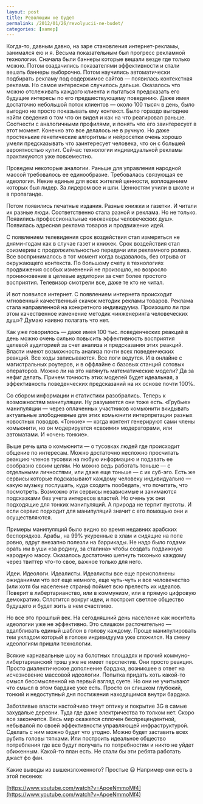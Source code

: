 ```yaml
---
layout: post
title: Революции не будет
permalink: /2012/01/26/revolyucii-ne-budet/
categories: [xamep]
---
```


Когда-то, давным давно, на заре становления интернет-рекламы, занимался ею и я. Весьма показательным был прогресс рекламной технологии. Сначала были баннеры которые вешали везде где только можно. Потом озадачились показателями эффективности и стали вешать баннеры выборочно. Потом научились автоматически подбирать рекламу под содержимое сайтов — появилась контекстная реклама. Но самое интересное случилось дальше. Оказалось что можно отслеживать каждого клиента и пытаться предсказать его будущие интересы по его предшествующему поведению. Даже имея достаточно небольшой поток клиентов — около 100 тысяч в день, было выгодно не просто показывать ему контекст. Было гораздо выгоднее найти сведения о том что он видел и как на что реагировал раньше. Соотнести с аналогичными профилями, и понять что его заинтересует в этот момент. Конечно это все делалось не в ручную. Но даже простенькие генетические алгоритмы и нейросетки очень хорошо умели предсказывать что заинтересует человека, что он с большей вероятностью купит. Сейчас технологии индивидуальной рекламы практикуются уже повсеместно.

Проведем некоторые аналогии. Раньше для управления народной массой требовалось ее единообразие. Требовалась связующая ее идеология. Некие единые для всех жителей ценности, воплощением которых был лидер. За лидером все и шли. Ценностям учили в школе и в пропаганде.

Потом появились печатные издания. Разные книжки и газетки. И читали их разные люди. Соответственно стала разной и реклама. Но не только. Появились профессиональные «инженеры человеческих душ». Появилась адресная реклама товаров и продвижение идей.

С появлением телевидения срок воздействия стал измеряться не днями-годам как в случае газет и книжек. Срок воздействия стал соизмерим с продолжительностью передачи или рекламного ролика. Все воспринималось в тот момент когда выдавалось, без отрыва от окружающего контекста. По большому счету в технологиях продвижения особых изменений не произошло, но возросло проникновение в целевые аудитории за счет более простого восприятия. Телевизор смотрели все, даже те кто не читал.

И вот появился интернет. С появлением интернета происходит мгновенный качественный скачок методик рекламы товаров. Реклама стала направленной на конкретного индивидуума. Произошло ли при этом качественное изменение методик «инженеринга человеческих душ»? Думаю наивно полагать что нет.

Как уже говорилось — даже имея 100 тыс. поведенческих реакций в день можно очень сильно повысить эффективность восприятия целевой аудиторией за счет анализа и предсказания этих реакций. Власти имеют возможность анализа почти всех поведенческих реакций. Все ходы записываются. Все логи ведутся. И в онлайне с магистральных роутеров, и в оффлайне с базовых станций сотовых операторов. Можно ли на это натянуть математические модели? Да за нефиг делать. Причем точность этих моделей будет идеальная, а эффективность поведенческих предсказаний на их основе почти 100%.

Со сбором информации и статистики разобрались. Теперь к возможностям манипуляции. Ну разумеется они тоже есть. «Грубые» манипуляции — через оплаченных участников комьюнити вкидывать актуальные злободневные для этих комьюнити интерпретации разных новостных поводов. «Тонкие» — когда контент генерируют сами члены комьюнити, но он модерируется «своими» модераторами, или автоматами. И «очень тонкие».

Выше речь шла о комьюнити — о тусовках людей где происходит общение по интересам. Можно достаточно несложно просчитать реакцию членов тусовки на любую информацию и подавать ее сообразно своим целям. Но можно ведь работать тоньше — с отдельными личностями, или даже еще тоньше — с их суб-эго. Есть же сервисы которые подсказывают каждому человеку индивидуально — какую музыку послушать, куда сходить пообедать, что почитать, что посмотреть. Возможно эти сервисы независимые и занимаются подсказками без учета интересов властей. Но очень уж они подходящие для тонких манипуляций. А природа не терпит пустоты. И если сервис подходит для манипуляций значит с его помощью они и осуществляются.

Примеры манипуляций было видно во время недавних арабских беспорядков. Арабы, на 99% укуренные в хлам и сидящие на попе ровно, вдруг внезапно полезли на баррикады. Не надо было годами орать им в уши «за родину, за сталина» чтобы создать подвижную народную массу. Оказалось достаточно шепнуть тихонько каждому через твиттер что-то свое, важное только для него.

Идеи. Идеологи. Идеалисты. Идеалисты все еще преисполнены ожиданиями что вот еще немного, еще чуть-чуть и все человечество (или хотя бы население страны) поймет всю прелесть их идеалов. Поверит в либертарианство, или в коммунизм, или в прямую цифровую демократию. Сплотится вокруг идеи, и построит светлое общество будущего и будет жить в нем счастливо.

Но все это прошлый век. На сегодняшний день население как носитель идеологии уже не эффективно. Это слишком расточительно — вдалбливать единый шаблон в голову каждому. Проще манипулировать тем укладом который в голове индивидуума уже сложился. На смену идеологиям пришли технологии.

Всякие карнавальные шоу на болотных площадях и прочий коммуно-либертарианский трэш уже не имеет перспектив. Они просто реакция. Просто диалектическое дополнение бардака, возникшее в ответ на исчезновение массовой идеологии. Попытка придать хоть какой-то смысл бессмысленной на первый взгляд суете. Но они не учитывают что смысл в этом бардаке уже есть. Просто он слишком глубокий, тонкий и недоступный дня постижения находящимся внутри бардака.

Заботливые власти настойчиво тянут оптику и покрытие 3G в самые захудалые деревни. Туда где даже электричества то толком нет. Скоро все закончится. Весь мир окажется сплочен беспрецендентной, небывалой по своей эффективности управляющей инфраструктурой. Сделать с ним можно будет что угодно. Можно будет заставить всех рубить головы тяпками. Или построить идеальное общество потребления где все будут получать по потребностям и никто не уйдет обиженным. Какой-то план есть. Не стали бы эти ребята работать джаст фо фан.

Какие выводы из вышеизложенного? Простые 😦 Например они есть в этой песенке:

[https://www.youtube.com/watch?v=ApoeNmmoMf4](https://www.youtube.com/watch?v=ApoeNmmoMf4)
